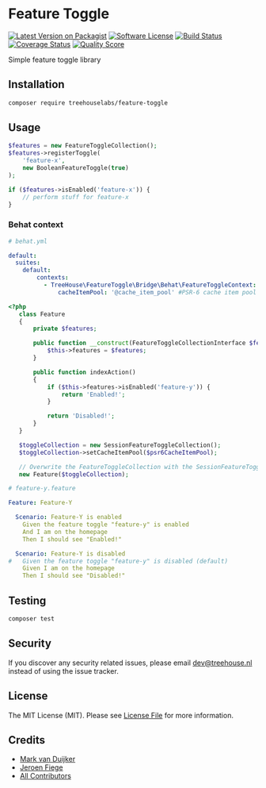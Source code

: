 # Feature Toggle

[![Latest Version on Packagist][ico-version]][link-packagist]
[![Software License][ico-license]](LICENSE.md)
[![Build Status][ico-travis]][link-travis]
[![Coverage Status][ico-scrutinizer]][link-scrutinizer]
[![Quality Score][ico-code-quality]][link-code-quality]

Simple feature toggle library

## Installation

```sh
composer require treehouselabs/feature-toggle
```


## Usage

```php
$features = new FeatureToggleCollection();
$features->registerToggle(
    'feature-x',
    new BooleanFeatureToggle(true)
);

if ($features->isEnabled('feature-x')) {
    // perform stuff for feature-x
}

```

### Behat context

```yaml
# behat.yml

default:
  suites:
    default:
        contexts:
          - TreeHouse\FeatureToggle\Bridge\Behat\FeatureToggleContext:
              cacheItemPool: '@cache_item_pool' #PSR-6 cache item pool
```

```php
<?php
   class Feature
   {
       private $features;

       public function __construct(FeatureToggleCollectionInterface $features) {
           $this->features = $features;
       }

       public function indexAction()
       {
           if ($this->features->isEnabled('feature-y')) {
               return 'Enabled!';
           }

           return 'Disabled!';
       }
   }

   $toggleCollection = new SessionFeatureToggleCollection();
   $toggleCollection->setCacheItemPool($psr6CacheItemPool);

   // Overwrite the FeatureToggleCollection with the SessionFeatureToggleCollection in test env
   new Feature($toggleCollection);
```

```yaml
# feature-y.feature

Feature: Feature-Y

  Scenario: Feature-Y is enabled
    Given the feature toggle "feature-y" is enabled
    And I am on the homepage
    Then I should see "Enabled!"

  Scenario: Feature-Y is disabled
#   Given the feature toggle "feature-y" is disabled (default)
    Given I am on the homepage
    Then I should see "Disabled!"
```


## Testing

``` bash
composer test
```


## Security

If you discover any security related issues, please email dev@treehouse.nl instead of using the issue tracker.


## License

The MIT License (MIT). Please see [License File](LICENSE.md) for more information.


## Credits

- [Mark van Duijker][link-author-mark]
- [Jeroen Fiege][link-author-jeroen]
- [All Contributors][link-contributors]


[ico-version]: https://img.shields.io/packagist/v/treehouselabs/feature-toggle.svg?style=flat-square
[ico-license]: https://img.shields.io/badge/license-MIT-brightgreen.svg?style=flat-square
[ico-travis]: https://img.shields.io/travis/treehouselabs/feature-toggle/master.svg?style=flat-square
[ico-scrutinizer]: https://img.shields.io/scrutinizer/coverage/g/treehouselabs/feature-toggle.svg?style=flat-square
[ico-code-quality]: https://img.shields.io/scrutinizer/g/treehouselabs/feature-toggle.svg?style=flat-square
[ico-downloads]: https://img.shields.io/packagist/dt/treehouselabs/feature-toggle.svg?style=flat-square

[link-packagist]: https://packagist.org/packages/treehouselabs/feature-toggle
[link-travis]: https://travis-ci.org/treehouselabs/feature-toggle
[link-scrutinizer]: https://scrutinizer-ci.com/g/treehouselabs/feature-toggle/code-structure
[link-code-quality]: https://scrutinizer-ci.com/g/treehouselabs/feature-toggle
[link-downloads]: https://packagist.org/packages/treehouselabs/feature-toggle
[link-author-mark]: https://github.com/mvanduijker
[link-author-jeroen]: https://github.com/fieg
[link-contributors]: ../../contributors
